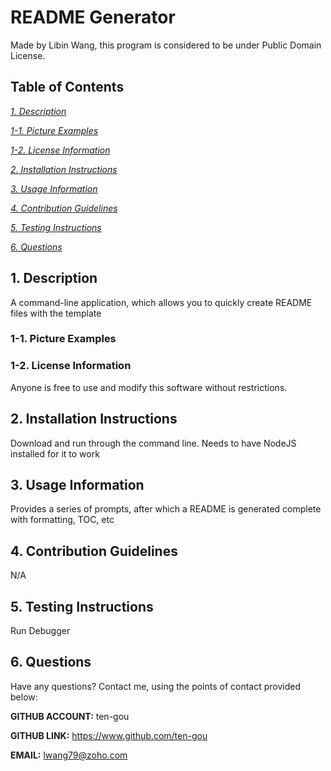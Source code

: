 
# README Generator
Made by Libin Wang, this program is considered to be under Public Domain License.

## Table of Contents
[*1. Description*](#1-description)

[*1-1. Picture Examples*](#1-1-picture-examples)

[*1-2. License Information*](#1-2-license-information)

[*2. Installation Instructions*](#2-installation-instructions)

[*3. Usage Information*](#3-usage-information)

[*4. Contribution Guidelines*](#4-contribution-guidelines)

[*5. Testing Instructions*](#5-testing-instructions)

[*6. Questions*](#6-questions)


## 1. Description
A command-line application, which allows you to quickly create README files with the template

### 1-1. Picture Examples

### 1-2. License Information
Anyone is free to use and modify this software without restrictions.

## 2. Installation Instructions
Download and run through the command line. Needs to have NodeJS installed for it to work

## 3. Usage Information
Provides a series of prompts, after which a README is generated complete with formatting, TOC, etc

## 4. Contribution Guidelines
N/A

## 5. Testing Instructions
Run Debugger

## 6. Questions
Have any questions? Contact me, using the points of contact provided below:

**GITHUB ACCOUNT:** ten-gou

**GITHUB LINK:** https://www.github.com/ten-gou

**EMAIL:** lwang79@zoho.com
    